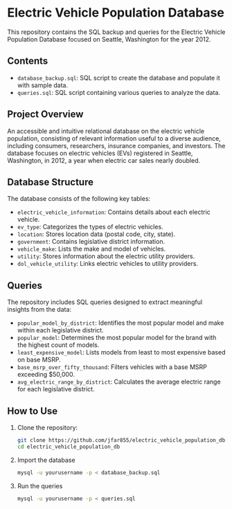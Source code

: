 # Electric Vehicle Population Database

This repository contains the SQL backup and queries for the Electric Vehicle Population Database focused on Seattle, Washington for the year 2012.

## Contents

- `database_backup.sql`: SQL script to create the database and populate it with sample data.
- `queries.sql`: SQL script containing various queries to analyze the data.

## Project Overview

An accessible and intuitive relational database on the electric vehicle population, consisting of relevant information useful to a diverse audience, including consumers, researchers, insurance companies, and investors. The database focuses on electric vehicles (EVs) registered in Seattle, Washington, in 2012, a year when electric car sales nearly doubled.

## Database Structure

The database consists of the following key tables:
- `electric_vehicle_information`: Contains details about each electric vehicle.
- `ev_type`: Categorizes the types of electric vehicles.
- `location`: Stores location data (postal code, city, state).
- `government`: Contains legislative district information.
- `vehicle_make`: Lists the make and model of vehicles.
- `utility`: Stores information about the electric utility providers.
- `dol_vehicle_utility`: Links electric vehicles to utility providers.

## Queries

The repository includes SQL queries designed to extract meaningful insights from the data:
- `popular_model_by_district`: Identifies the most popular model and make within each legislative district.
- `popular_model`: Determines the most popular model for the brand with the highest count of models.
- `least_expensive_model`: Lists models from least to most expensive based on base MSRP.
- `base_msrp_over_fifty_thousand`: Filters vehicles with a base MSRP exceeding $50,000.
- `avg_electric_range_by_district`: Calculates the average electric range for each legislative district.

## How to Use

1. Clone the repository:
   ```sh
   git clone https://github.com/jfar855/electric_vehicle_population_db.git
   cd electric_vehicle_population_db

2. Import the database
   ```sh
   mysql -u yourusername -p < database_backup.sql

3. Run the queries
   ```sh
   mysql -u yourusername -p < queries.sql


